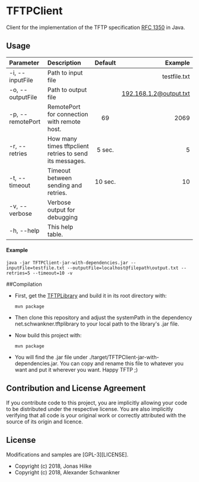 # TFTPClient
Client for the implementation of the TFTP specification [RFC 1350](https://tools.ietf.org/html/rfc1350) in Java.

## Usage
| Parameter       | Description                                              | Default | Example                       |
| :--------------- |:--------------------------------------------------------| :-------:|------------------------------:|
| -i, --inputFile  | Path to input file                                      |         | testfile.txt                  |
| -o, --outputFile | Path to output file                                     |         | 192.168.1.2@output.txt |
| -p, --remotePort | RemotePort for connection with remote host.             | 69      | 2069 |
| -r, --retries    | How many times tftpclient retries to send its messages. | 5 sec.  | 5 |
| -t, --timeout    | Timeout between sending and retries.                    | 10 sec. | 10 |
| -v, --verbose    | Verbose output for debugging                            |         |  |
| -h, --help       | This help table.                                        |         |       |
#### Example
    java -jar TFTPClient-jar-with-dependencies.jar --inputFile=testfile.txt --outputFile=localhost@filepath\output.txt --retries=5 --timeout=10 -v
##Compilation
 - First, get the [TFTPLibrary](https://github.com/mrmoor/TFTPLibrary) and build it in its root directory with:
   
       mvn package
       
 - Then clone this repository and adjust the systemPath in the dependency net.schwankner.tftplibrary to your local path to the library's .jar file.
 - Now build this project with:
       
       mvn package
       
 - You will find the .jar file under ./target/TFTPClient-jar-with-dependencies.jar. You can copy and rename this file to whatever you want and put it wherever you want. Happy TFTP ;)
 
## Contribution and License Agreement

If you contribute code to this project, you are implicitly allowing your
code to be distributed under the respective license. You are also implicitly
verifying that all code is your original work or correctly attributed
with the source of its origin and licence.
 
## License
Modifications and samples are [GPL-3][LICENSE].

* Copyright (c) 2018, Jonas Hilke
* Copyright (c) 2018, Alexander Schwankner